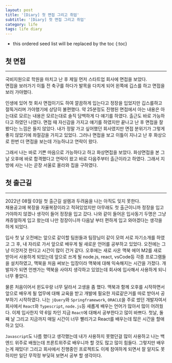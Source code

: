 ```yaml
---
layout: post
title: '[Diary] 첫 면접 그리고 취업'
subtitle: '[Diary] 첫 면접 그리고 취업'
category: life
tags: life diary
---
```


<!-- more -->

* this ordered seed list will be replaced by the toc 
{:toc}

## 첫 면접
---  
국비지원으로 학원을 마치고 난 후 제일 먼저 스타트업 회사에 면접을 보았다.  
면접을 보러가기 이틀 전 축구를 하다가 발목을 다치게 되어 왼쪽에 깁스를 하고 면접을 보러 가야했다. 

인생에 있어 첫 회사 면접이기도 하여 깔끔하게 입는다고 정장을 입었지만 깁스를하고 절뚝거리며 가야했기에 상당히 불편했다. 약 25분정도 진행된 면접에서 아는 내용은 아는대로 모르는 내용은 모르는대로 솔직 담백하게 다 얘기를 하였다. 출근도 바로 가능하다고 하였던 나였다. 면접 때 자신감을 가지고 얘기를 하였지만 끝나고 난 후 면접을 잘 봤다는 느낌은 들지 않았다. 내가 정말 가고 싶어했던 회사였지만 면접 분위기가 그렇게 좋지 않았기에 좌절감을 가지고 있었다. 그러나 면접을 보고 이틀이 지나고 난 후 화상으로 한번 더 면접을 보는데 가능하냐고 연락이 왔다.  

그래서 나는 바로 기쁜 마음으로 가능하다고 하고 화상면접을 보았다. 화상면접을 본 그날 오후에 바로 합격했다고 연락이 왔고 바로 다음주부터 출근이라고 하였다. 그래서 지방에  사는 나는 곧장 서울로 올라와 집을 구하였다.

## 첫 출근길
---
2022년 08월 03일 첫 출근길 설렘과 두려움을 나는 아직도 잊지 못한다.  
채용공고에 복장을 자율복장이라고 적혀있었지만 아무래도 첫 출근이니까 정장을 입고 가야하지 않겠나 생각이 들어 정장을 입고 갔다. 나와 같이 들어온 입사동기 두명은 그냥 캐쥬얼하게 입고 왔는데 나만 정장이니까 다음날 부터 편하게 입고 와야겠다는 생각을 하게 되었다.  

입사 첫 날 오전에는 앞으로 같이할 팀원들과 팀장님이 같이 모여 서로 자기소개를 하였고 그 후, 내 자리로 가서 앞으로 배우게 될 새로운 언어를 공부하고 있었다. 오전에는 그냥 이것저것 한다고 시간이 많이 간거 같다. 오후에는 새로 사온 맥북 에어 M2를 새로 받아서 사용하게 되었는데 앞으로 쓰게 될 node.js, react, vsCode등 각종 프로그램들을 설치하였고, 맥북을 처음 써보는 입장이라 맥북에 대해 익숙해지는 시간을 가졌다. 개발자가 되면 언젠가는 맥북을 사야지 생각하고 있었는데 회사에 입사해서 사용하게 되니 너무 좋았다.  

물론 처음이어서 윈도우랑 너무 달라서 고생을 좀 했다. 맥북과 함께 오후를 시작하면서 앞으로 배우게 될 업무에 대해 교육을 받고 개발에 필요한 자료같은거를 따로 받아서 공부하기 시작하였다. 나는 `jQuery`와 `Springframework`, `ORACLE`을 주로 썼던 개발자여서 회사에서 `React`와 `Typescript`, `node.js`등 새롭게 배우는 언어가 많아서 많이 어려웠다. 이제 입사한지 약 6일 차인 지금 `React`에 대해서 공부한다고 많이 바쁘다. 첫날, 둘째 날 그리고 지금까지 매일 시간이 너무 빨리가고 React를 배우는데 많은 시간을 할애하고 있다. 

`Javascript`도 나름 했다고 생각했는데 내가 사용하지 못했던걸 많이 사용하고 나는 백엔드 위주로 배웠는데 프론트위주로 배우니까 할 것도 많고 많이 힘들다. 그렇지만 배우는게 재밌다! 그리고 회사에서 진행중인 프로젝트도 이제 참여하게 되면서 잘 알지도 못하지만 일단 무작정 부딪혀 보면서 공부 할 생각이다. 
